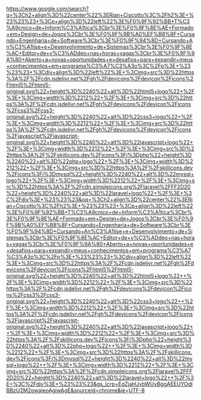 https://www.google.com/search?q=%3Ch2+align%3D%22center%22%3ERian+Ciscotto%3C%2Fh2%3E+%23%23%23+%3Cp+align%3D%22left%22%3E%F0%9F%92%BB+T%C3%A9cnico+de+Inform%C3%A1tica%3Cbr%3E%F0%9F%8E%AE+Formado+em+Design+de+Jogos%3Cbr%3E%F0%9F%9B%A0%EF%B8%8F+Cursando+Engenharia+de+Software%3Cbr%3E%F0%9F%94%8D+Cursando+An%C3%A1lise+e+Desenvolvimento+de+Sistemas%3Cbr%3E%F0%9F%8E%AC+Editor+de+v%C3%ADdeo+nas+horas+vagas%3Cbr%3E%F0%9F%9A%80+Aberto+a+novas+oportunidades+e+desafios+para+expandir+meus+conhecimentos+em+programa%C3%A7%C3%A3o%3C%2Fp%3E+%23%23%23+%3Cdiv+align%3D%22left%22%3E+%3Cimg+src%3D%22https%3A%2F%2Fcdn.jsdelivr.net%2Fgh%2Fdevicons%2Fdevicon%2Ficons%2Fhtml5%2Fhtml5-original.svg%22+height%3D%2240%22+alt%3D%22html5+logo%22+%2F%3E+%3Cimg+width%3D%2212%22+%2F%3E+%3Cimg+src%3D%22https%3A%2F%2Fcdn.jsdelivr.net%2Fgh%2Fdevicons%2Fdevicon%2Ficons%2Fcss3%2Fcss3-original.svg%22+height%3D%2240%22+alt%3D%22css3+logo%22+%2F%3E+%3Cimg+width%3D%2212%22+%2F%3E+%3Cimg+src%3D%22https%3A%2F%2Fcdn.jsdelivr.net%2Fgh%2Fdevicons%2Fdevicon%2Ficons%2Fjavascript%2Fjavascript-original.svg%22+height%3D%2240%22+alt%3D%22javascript+logo%22+%2F%3E+%3Cimg+width%3D%2212%22+%2F%3E+%3Cimg+src%3D%22https%3A%2F%2Fskillicons.dev%2Ficons%3Fi%3Dphp%22+height%3D%2240%22+alt%3D%22php+logo%22+%2F%3E+%3Cimg+width%3D%2212%22+%2F%3E+%3Cimg+src%3D%22https%3A%2F%2Fskillicons.dev%2Ficons%3Fi%3Dmysql%22+height%3D%2240%22+alt%3D%22mysql+logo%22+%2F%3E+%3Cimg+width%3D%2212%22+%2F%3E+%3Cimg+src%3D%22https%3A%2F%2Fcdn.simpleicons.org%2Flaravel%2FFF2D20%22+height%3D%2240%22+alt%3D%22laravel+logo%22+%2F%3E+%3C%2Fdiv%3E+%23%23%23&oq=%3Ch2+align%3D%22center%22%3ERian+Ciscotto%3C%2Fh2%3E+%23%23%23+%3Cp+align%3D%22left%22%3E%F0%9F%92%BB+T%C3%A9cnico+de+Inform%C3%A1tica%3Cbr%3E%F0%9F%8E%AE+Formado+em+Design+de+Jogos%3Cbr%3E%F0%9F%9B%A0%EF%B8%8F+Cursando+Engenharia+de+Software%3Cbr%3E%F0%9F%94%8D+Cursando+An%C3%A1lise+e+Desenvolvimento+de+Sistemas%3Cbr%3E%F0%9F%8E%AC+Editor+de+v%C3%ADdeo+nas+horas+vagas%3Cbr%3E%F0%9F%9A%80+Aberto+a+novas+oportunidades+e+desafios+para+expandir+meus+conhecimentos+em+programa%C3%A7%C3%A3o%3C%2Fp%3E+%23%23%23+%3Cdiv+align%3D%22left%22%3E+%3Cimg+src%3D%22https%3A%2F%2Fcdn.jsdelivr.net%2Fgh%2Fdevicons%2Fdevicon%2Ficons%2Fhtml5%2Fhtml5-original.svg%22+height%3D%2240%22+alt%3D%22html5+logo%22++%2F%3E+%3Cimg+width%3D%2212%22+%2F%3E+%3Cimg+src%3D%22https%3A%2F%2Fcdn.jsdelivr.net%2Fgh%2Fdevicons%2Fdevicon%2Ficons%2Fcss3%2Fcss3-original.svg%22+height%3D%2240%22+alt%3D%22css3+logo%22++%2F%3E+%3Cimg+width%3D%2212%22+%2F%3E+%3Cimg+src%3D%22https%3A%2F%2Fcdn.jsdelivr.net%2Fgh%2Fdevicons%2Fdevicon%2Ficons%2Fjavascript%2Fjavascript-original.svg%22+height%3D%2240%22+alt%3D%22javascript+logo%22++%2F%3E+%3Cimg+width%3D%2212%22+%2F%3E+%3Cimg+src%3D%22https%3A%2F%2Fskillicons.dev%2Ficons%3Fi%3Dphp%22+height%3D%2240%22+alt%3D%22php+logo%22++%2F%3E+%3Cimg+width%3D%2212%22+%2F%3E+%3Cimg+src%3D%22https%3A%2F%2Fskillicons.dev%2Ficons%3Fi%3Dmysql%22+height%3D%2240%22+alt%3D%22mysql+logo%22++%2F%3E+%3Cimg+width%3D%2212%22+%2F%3E+%3Cimg+src%3D%22https%3A%2F%2Fcdn.simpleicons.org%2Flaravel%2FFF2D20%22+height%3D%2240%22+alt%3D%22laravel+logo%22++%2F%3E+%3C%2Fdiv%3E+%23%23%23&gs_lcrp=EgZjaHJvbWUyBggAEEUYOdIBBzU2M2owajeoAgiwAgE&sourceid=chrome&ie=UTF-8
